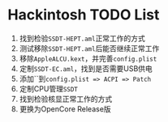 # Hackintosh TODO List

1. 找到检验`SSDT-HEPT.aml`正常工作的方式
2. 测试移除`SSDT-HEPT.aml`后能否继续正常工作
3. 移除`AppleALCU.kext`，并完善`config.plist`
4. 定制`SSDT-EC.aml`，找到是否需要USB供电
5. 添加\`\`到`config.plist => ACPI => Patch`
6. 定制CPU管理`SSDT`
7. 找到检验核显正常工作的方式
8. 更换为OpenCore Release版